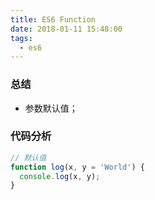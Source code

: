 ```yaml
---
title: ES6 Function
date: 2018-01-11 15:48:00
tags:
  - es6
---
```


### 总结

- 参数默认值；

### 代码分析

```js
// 默认值
function log(x, y = 'World') {
  console.log(x, y);
}
```
